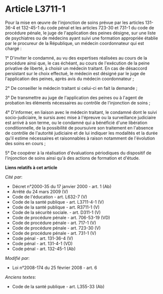 # Article L3711-1

Pour la mise en œuvre de l'injonction de soins prévue par les articles 131-36-4 et 132-45-1 du code pénal et les articles
723-30 et 731-1 du code de procédure pénale, le juge de l'application des peines désigne, sur une liste de psychiatres ou de
médecins ayant suivi une formation appropriée établie par le procureur de la République, un médecin coordonnateur qui est
chargé : 

1° D'inviter le condamné, au vu des expertises réalisées au cours de la procédure ainsi que, le cas échéant, au cours de
l'exécution de la peine privative de liberté, à choisir un médecin traitant. En cas de désaccord persistant sur le choix
effectué, le médecin est désigné par le juge de l'application des peines, après avis du médecin coordonnateur ; 

2° De conseiller le médecin traitant si celui-ci en fait la demande ; 

3° De transmettre au juge de l'application des peines ou à l'agent de probation les éléments nécessaires au contrôle de
l'injonction de soins ; 

4° D'informer, en liaison avec le médecin traitant, le condamné dont le suivi socio-judiciaire, le sursis avec mise à
l'épreuve ou la surveillance judiciaire est arrivé à son terme, ou le condamné qui a bénéficié d'une libération
conditionnelle, de la possibilité de poursuivre son traitement en l'absence de contrôle de l'autorité judiciaire et de lui
indiquer les modalités et la durée qu'il estime nécessaires et raisonnables à raison notamment de l'évolution des soins en
cours ; 

5° De coopérer à la réalisation d'évaluations périodiques du dispositif de l'injonction de soins ainsi qu'à des actions de
formation et d'étude.

**Liens relatifs à cet article**

_Cité par_:

  - Décret n°2000-35 du 17 janvier 2000 - art. 1 (Ab)
  - Arrêté du 24 mars 2009 (V)
  - Code de l'éducation - art. L632-7 (V)
  - Code de la santé publique - art. L3711-4-1 (V)
  - Code de la santé publique - art. R3711-1 (V)
  - Code de la sécurité sociale. - art. D311-1 (V)
  - Code de procédure pénale - art. 706-53-19 (VD)
  - Code de procédure pénale - art. 717-1 (V)
  - Code de procédure pénale - art. 723-30 (V)
  - Code de procédure pénale - art. 731-1 (V)
  - Code pénal - art. 131-36-4 (V)
  - Code pénal - art. 131-4-1 (VD)
  - Code pénal - art. 132-45-1 (Ab)

_Modifié par_:

  - Loi n°2008-174 du 25 février 2008 - art. 6

_Anciens textes_:

  - Code de la santé publique - art. L355-33 (Ab)
